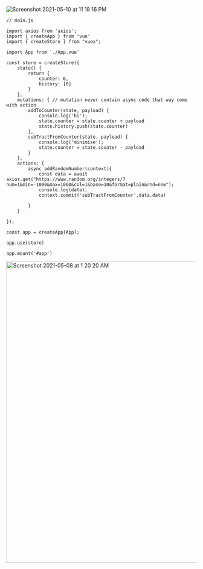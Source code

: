 ![Screenshot 2021-05-10 at 11 18 16 PM](https://user-images.githubusercontent.com/58136550/117698973-1c47e400-b1e6-11eb-8153-6bb30add229a.png)



```JS
// main.js

import axios from 'axios';
import { createApp } from 'vue'
import { createStore } from "vuex";

import App from './App.vue'

const store = createStore({
    state() {
        return {
            counter: 6,
            history: [0]
        }
    },
    mutations: { // mutation never contain async code that way come with action 
        addToCounter(state, payload) {
            console.log('hi');
            state.counter = state.counter + payload
            state.history.push(state.counter)
        },
        subTractFromCounter(state, payload) {
            console.log('minimise');
            state.counter = state.counter - payload
        }
    },
    actions: {
        async addRandomNumber(context){
            const data = await axios.get("https://www.random.org/integers/?num=1&min=-1000&max=1000&col=1&base=10&format=plain&rnd=new");
            console.log(data);
            context.commit('subTractFromCounter',data.data)

        }
    }

});

const app = createApp(App);

app.use(store)

app.mount('#app')
```


<img width="797" alt="Screenshot 2021-05-08 at 1 20 20 AM" src="https://user-images.githubusercontent.com/58136550/117498413-97698a00-af9b-11eb-8900-579586734416.png">
